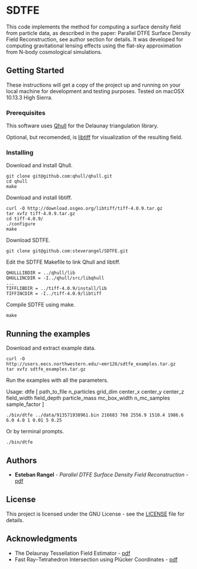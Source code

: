 # SDTFE
This code implements the method for computing a surface density field from particle data, as described in the paper: Parallel DTFE Surface Density Field Reconstruction, see author section for details. It was developed for computing gravitational lensing effects using the flat-sky approximation from N-body cosmological simulations.  

## Getting Started

These instructions will get a copy of the project up and running on your local machine for development and testing purposes. Tested on macOSX 10.13.3 High Sierra. 

### Prerequisites

This software uses [Qhull](http://www.qhull.org) for the Delaunay triangulation library. 

Optional, but recomended, is [libtiff](http://www.libtiff.org) for visualization of the resulting field. 

### Installing

Download and install Qhull.

```
git clone git@github.com:qhull/qhull.git
cd qhull
make
```

Download and install libtiff.

```
curl -O http://download.osgeo.org/libtiff/tiff-4.0.9.tar.gz
tar xvfz tiff-4.0.9.tar.gz
cd tiff-4.0.9/
./configure
make
```

Download SDTFE.

```
git clone git@github.com:steverangel/SDTFE.git
```

Edit the SDTFE Makefile to link Qhull and libtiff.

```
QHULLLIBDIR = ../qhull/lib 
QHULLINCDIR = -I../qhull/src/libqhull
...
TIFFLIBDIR = ../tiff-4.0.9/install/lib
TIFFINCDIR = -I../tiff-4.0.9/libtiff
```

Compile SDTFE using make.

```
make
```

## Running the examples

Download and extract example data.

```
curl -O http://users.eecs.northwestern.edu/~emr126/sdtfe_examples.tar.gz
tar xvfz sdtfe_examples.tar.gz
```

Run the examples with all the parameters.

Usage: dtfe [ path\_to\_file n\_particles grid\_dim center\_x center\_y center\_z field\_width field\_depth particle\_mass mc\_box\_width n\_mc\_samples sample\_factor ]

```
./bin/dtfe ../data/913571938961.bin 216683 768 2556.9 1510.4 1986.6 6.0 4.0 1 0.01 5 0.25
```

Or by terminal prompts.

```
./bin/dtfe
```

## Authors

* **Esteban Rangel** - *Parallel DTFE Surface Density Field Reconstruction* - [pdf](http://cucis.ece.northwestern.edu/publications/pdf/RLH16.pdf)

## License

This project is licensed under the GNU License - see the [LICENSE](LICENSE) file for details.

## Acknowledgments

* The Delaunay Tessellation Field Estimator - [pdf](https://arxiv.org/pdf/astro-ph/0011007.pdf)
* Fast Ray–Tetrahedron Intersection using Plücker Coordinates - [pdf](http://citeseerx.ist.psu.edu/viewdoc/download?doi=10.1.1.565.3129&rep=rep1&type=pdf)
